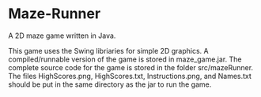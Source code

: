 # Maze-Runner
A 2D maze game written in Java.

This game uses the Swing libriaries for simple 2D graphics. A compiled/runnable version of the game is stored in maze_game.jar. The complete source code for the game is stored in the folder src/mazeRunner. The files HighScores.png, HighScores.txt, Instructions.png, and Names.txt should be put in the same directory as the jar to run the game.
